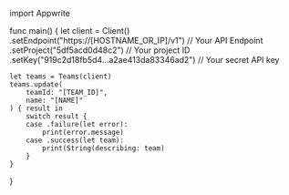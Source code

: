 import Appwrite

func main() {
    let client = Client()
      .setEndpoint("https://[HOSTNAME_OR_IP]/v1") // Your API Endpoint
      .setProject("5df5acd0d48c2") // Your project ID
      .setKey("919c2d18fb5d4...a2ae413da83346ad2") // Your secret API key

    let teams = Teams(client)
    teams.update(
        teamId: "[TEAM_ID]",
        name: "[NAME]"
    ) { result in
        switch result {
        case .failure(let error):
            print(error.message)
        case .success(let team):
            print(String(describing: team)
        }
    }
}
